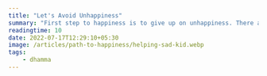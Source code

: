 ```yaml
---
title: "Let's Avoid Unhappiness"
summary: "First step to happiness is to give up on unhappiness. There are small things makes you unhappy without realizing in life. This series will instruct and guide how to avoid situations that leads to unhappiness. Stay with the series and lets be happy "
readingtime: 10
date: 2022-07-17T12:29:10+05:30
image: /articles/path-to-happiness/helping-sad-kid.webp
tags: 
    - dhamma
---
```


